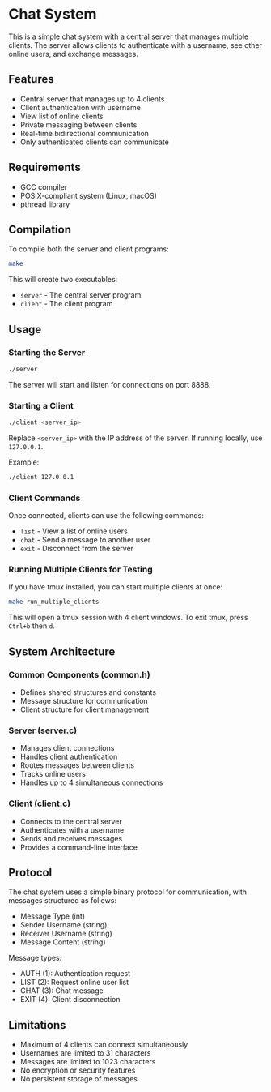 # Chat System

This is a simple chat system with a central server that manages multiple clients. The server allows clients to authenticate with a username, see other online users, and exchange messages.

## Features

- Central server that manages up to 4 clients
- Client authentication with username
- View list of online clients
- Private messaging between clients
- Real-time bidirectional communication
- Only authenticated clients can communicate

## Requirements

- GCC compiler
- POSIX-compliant system (Linux, macOS)
- pthread library

## Compilation

To compile both the server and client programs:

```bash
make
```

This will create two executables:
- `server` - The central server program
- `client` - The client program

## Usage

### Starting the Server

```bash
./server
```

The server will start and listen for connections on port 8888.

### Starting a Client

```bash
./client <server_ip>
```

Replace `<server_ip>` with the IP address of the server. If running locally, use `127.0.0.1`.

Example:
```bash
./client 127.0.0.1
```

### Client Commands

Once connected, clients can use the following commands:

- `list` - View a list of online users
- `chat` - Send a message to another user
- `exit` - Disconnect from the server

### Running Multiple Clients for Testing

If you have tmux installed, you can start multiple clients at once:

```bash
make run_multiple_clients
```

This will open a tmux session with 4 client windows. To exit tmux, press `Ctrl+b` then `d`.

## System Architecture

### Common Components (common.h)
- Defines shared structures and constants
- Message structure for communication
- Client structure for client management

### Server (server.c)
- Manages client connections
- Handles client authentication
- Routes messages between clients
- Tracks online users
- Handles up to 4 simultaneous connections

### Client (client.c)
- Connects to the central server
- Authenticates with a username
- Sends and receives messages
- Provides a command-line interface

## Protocol

The chat system uses a simple binary protocol for communication, with messages structured as follows:

- Message Type (int)
- Sender Username (string)
- Receiver Username (string)
- Message Content (string)

Message types:
- AUTH (1): Authentication request
- LIST (2): Request online user list
- CHAT (3): Chat message
- EXIT (4): Client disconnection

## Limitations

- Maximum of 4 clients can connect simultaneously
- Usernames are limited to 31 characters
- Messages are limited to 1023 characters
- No encryption or security features
- No persistent storage of messages
